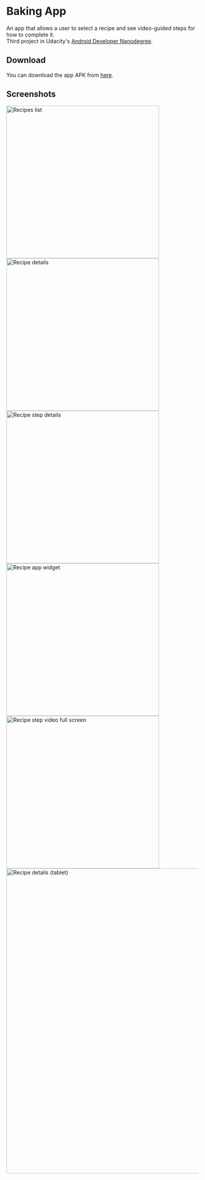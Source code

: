 # Baking App
An app that allows a user to select a recipe and see video-guided steps for how to complete it.  
Third project in Udacity's [Android Developer Nanodegree][1].

## Download
You can download the app APK from [here][2].

## Screenshots
<img src="./screenshots/phone_1.png" alt="Recipes list" width="400" /> <img src="./screenshots/phone_2.png" alt="Recipe details" width="400" />  
<img src="./screenshots/phone_3.png" alt="Recipe step details" width="400" /> <img src="./screenshots/app_widget.png" alt="Recipe app widget" width="400" />  
<img src="./screenshots/phone_4.png" alt="Recipe step video full screen" height="400" />  
<img src="./screenshots/tablet_1.png" alt="Recipe details (tablet)" width="800" />  





[1]: https://eg.udacity.com/course/android-developer-nanodegree-by-google--nd801
[2]: https://github.com/Abdallah-Abdelazim/Baking-App/releases/latest
